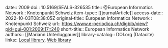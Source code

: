 date:: 2009
doi:: 10.5169/SEALS-326535
title:: @European Informatics Network : Knotenpunkt Schweiz
item-type:: [[journalArticle]]
access-date:: 2022-10-03T08:38:05Z
original-title:: European Informatics Network : Knotenpunkt Schweiz
url:: https://www.e-periodica.ch/digbib/view?pid=gui-001:2009:17::240
short-title:: European Informatics Network
authors:: [[Mariann Unterluggauer]]
library-catalog:: DOI.org (Datacite)
links:: [Local library](zotero://select/groups/2386895/items/565TDZAS), [Web library](https://www.zotero.org/groups/2386895/items/565TDZAS)
